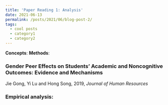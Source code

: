 ```yaml
---
title: 'Paper Reading 1: Analysis'
date: 2021-06-13
permalink: /posts/2021/06/blog-post-2/
tags:
  - cool posts
  - category1
  - category2
---
```


**Concepts**: 
**Methods**: 

### Gender Peer Effects on Students’ Academic and Noncognitive Outcomes: Evidence and Mechanisms
Jie Gong, Yi Lu and Hong Song, 2019, _Journal of Human Resources_

### Empirical analysis: